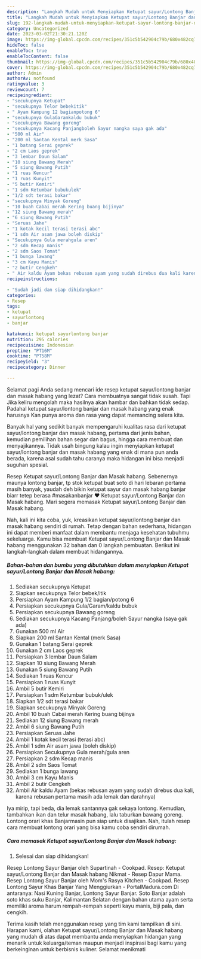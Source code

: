 ```yaml
---
description: "Langkah Mudah untuk Menyiapkan Ketupat sayur/Lontong Banjar dan Masak habang yang Lezat, Buat Buka Puasa}"
title: "Langkah Mudah untuk Menyiapkan Ketupat sayur/Lontong Banjar dan Masak habang yang Lezat, Buat Buka Puasa}"
slug: 192-langkah-mudah-untuk-menyiapkan-ketupat-sayur-lontong-banjar-dan-masak-habang-yang-lezat-buat-buka-puasa
category: Uncategorized
date: 2023-03-02T21:30:21.120Z
image: https://img-global.cpcdn.com/recipes/351c5b542904c79b/680x482cq70/ketupat-sayurlontong-banjar-dan-masak-habang-foto-resep-utama.jpg
hideToc: false
enableToc: true
enableTocContent: false
thumbnail: https://img-global.cpcdn.com/recipes/351c5b542904c79b/680x482cq70/ketupat-sayurlontong-banjar-dan-masak-habang-foto-resep-utama.jpg
cover: https://img-global.cpcdn.com/recipes/351c5b542904c79b/680x482cq70/ketupat-sayurlontong-banjar-dan-masak-habang-foto-resep-utama.jpg
author: Admin
authorAv: notfound
ratingvalue: 3
reviewcount: 7
recipeingredient:
- "secukupnya Ketupat"
- "secukupnya Telor bebekitik"
- " Ayam Kampung 12 bagianpotong 6"
- "secukupnya GulaGaramkaldu bubuk"
- "secukupnya Bawang goreng"
- "secukupnya Kacang Panjangboleh Sayur nangka saya gak ada"
- "500 ml Air"
- "200 ml Santan Kental merk Sasa"
- "1 batang Serai geprek"
- "2 cm Laos geprek"
- "3 lembar Daun Salam"
- "10 siung Bawang Merah"
- "5 siung Bawang Putih"
- "1 ruas Kencur"
- "1 ruas Kunyit"
- "5 butir Kemiri"
- "1 sdm Ketumbar bubukulek"
- "1/2 sdt terasi bakar"
- "secukupnya Minyak Goreng"
- "10 buah Cabai merah Kering buang bijinya"
- "12 siung Bawang merah"
- "6 siung Bawang Putih"
- "Seruas Jahe"
- "1 kotak kecil terasi terasi abc"
- "1 sdm Air asam jawa boleh diskip"
- "Secukupnya Gula merahgula aren"
- "2 sdm Kecap manis"
- "2 sdm Saos Tomat"
- "1 bunga lawang"
- "3 cm Kayu Manis"
- "2 butir Cengkeh"
- " Air kaldu Ayam bekas rebusan ayam yang sudah direbus dua kali karena rebusan pertama masih ada lemak dan darahnya"
recipeinstructions:

- "Sudah jadi dan siap dihidangkan!"
categories:
- Resep
tags:
- ketupat
- sayurlontong
- banjar

katakunci: ketupat sayurlontong banjar 
nutrition: 295 calories
recipecuisine: Indonesian
preptime: "PT16M"
cooktime: "PT58M"
recipeyield: "3"
recipecategory: Dinner

---
```



Selamat pagi Anda sedang mencari ide resep ketupat sayur/lontong banjar dan masak habang yang lezat? Cara membuatnya sangat tidak susah. Tapi Jika keliru mengolah maka hasilnya akan hambar dan bahkan tidak sedap. Padahal ketupat sayur/lontong banjar dan masak habang yang enak harusnya Kan punya aroma dan rasa yang dapat memancing selera kita.


Banyak hal yang sedikit banyak mempengaruhi kualitas rasa dari ketupat sayur/lontong banjar dan masak habang, pertama dari jenis bahan, kemudian pemilihan bahan segar dan bagus, hingga cara membuat dan menyajikannya. Tidak usah bingung kalau ingin menyiapkan ketupat sayur/lontong banjar dan masak habang yang enak di mana pun anda berada, karena asal sudah tahu caranya maka hidangan ini bisa menjadi suguhan spesial.

Resep Ketupat sayur/Lontong Banjar dan Masak habang. Sebenernya maunya lontong banjar, tp stok ketupat buat soto di hari lebaran pertama masih banyak, yaudah deh bikin ketupat sayur dan masak habang banjar biarr tetep berasa #masakanbanjar ♥️ Ketupat sayur/Lontong Banjar dan Masak habang. Mari segera memasak Ketupat sayur/Lontong Banjar dan Masak habang.


Nah, kali ini kita coba, yuk, kreasikan ketupat sayur/lontong banjar dan masak habang sendiri di rumah. Tetap dengan bahan sederhana, hidangan ini dapat memberi manfaat dalam membantu menjaga kesehatan tubuhmu sekeluarga. Kamu bisa membuat Ketupat sayur/Lontong Banjar dan Masak habang menggunakan 32 bahan dan 0 langkah pembuatan. Berikut ini langkah-langkah dalam membuat hidangannya.

<!--inarticleads1-->

##### Bahan-bahan dan bumbu yang dibutuhkan dalam menyiapkan Ketupat sayur/Lontong Banjar dan Masak habang:

1. Sediakan secukupnya Ketupat
1. Siapkan secukupnya Telor bebek/itik
1. Persiapkan  Ayam Kampung 1/2 bagian/potong 6
1. Persiapkan secukupnya Gula/Garam/kaldu bubuk
1. Persiapkan secukupnya Bawang goreng
1. Sediakan secukupnya Kacang Panjang/boleh Sayur nangka (saya gak ada)
1. Gunakan 500 ml Air
1. Siapkan 200 ml Santan Kental (merk Sasa)
1. Gunakan 1 batang Serai geprek
1. Gunakan 2 cm Laos geprek
1. Persiapkan 3 lembar Daun Salam
1. Siapkan 10 siung Bawang Merah
1. Gunakan 5 siung Bawang Putih
1. Sediakan 1 ruas Kencur
1. Persiapkan 1 ruas Kunyit
1. Ambil 5 butir Kemiri
1. Persiapkan 1 sdm Ketumbar bubuk/ulek
1. Siapkan 1/2 sdt terasi bakar
1. Siapkan secukupnya Minyak Goreng
1. Ambil 10 buah Cabai merah Kering buang bijinya
1. Sediakan 12 siung Bawang merah
1. Ambil 6 siung Bawang Putih
1. Persiapkan Seruas Jahe
1. Ambil 1 kotak kecil terasi (terasi abc)
1. Ambil 1 sdm Air asam jawa (boleh diskip)
1. Persiapkan Secukupnya Gula merah/gula aren
1. Persiapkan 2 sdm Kecap manis
1. Ambil 2 sdm Saos Tomat
1. Sediakan 1 bunga lawang
1. Ambil 3 cm Kayu Manis
1. Ambil 2 butir Cengkeh
1. Ambil  Air kaldu Ayam (bekas rebusan ayam yang sudah direbus dua kali, karena rebusan pertama masih ada lemak dan darahnya)


Iya mirip, tapi beda, dia lemak santannya gak sekaya lontong. Kemudian, tambahkan ikan dan telur masak habang, lalu taburkan bawang goreng. Lontong orari khas Banjarmasin pun siap untuk disajikan. Nah, itulah resep cara membuat lontong orari yang bisa kamu coba sendiri dirumah. 

<!--inarticleads2-->

##### Cara memasak Ketupat sayur/Lontong Banjar dan Masak habang:


1. Selesai dan siap dihidangkan!

Resep Lontong Sayur Banjar oleh Supartinah - Cookpad. Resep: Ketupat sayur/Lontong Banjar dan Masak habang Nikmat - Resep Dapur Mama. Resep Lontong Sayur Banjar oleh Mom&#39;s Rasya Kitchen - Cookpad. Resep Lontong Sayur Khas Banjar Yang Menggiurkan - PortalMadura.com Di antaranya: Nasi Kuning Banjar, Lontong Sayur Banjar. Soto Banjar adalah soto khas suku Banjar, Kalimantan Selatan dengan bahan utama ayam serta memiliki aroma harum rempah-rempah seperti kayu manis, biji pala, dan cengkih. 

Terima kasih telah menggunakan resep yang tim kami tampilkan di sini. Harapan kami, olahan Ketupat sayur/Lontong Banjar dan Masak habang yang mudah di atas dapat membantu anda menyiapkan hidangan yang menarik untuk keluarga/teman maupun menjadi inspirasi bagi kamu yang berkeinginan untuk berbisnis kuliner. Selamat menikmati
